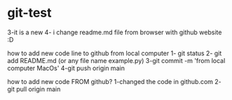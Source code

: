 # git-test


3-it is a new
4- i change readme.md file from browser with github website :D

how to add new code line to github from local computer
1- git status
2- git add README.md (or any file name example.py)
3-git commit -m 'from local computer MacOs'
4-git push origin main


how to add new code FROM github?
1-changed the code in github.com
2- git pull origin main
